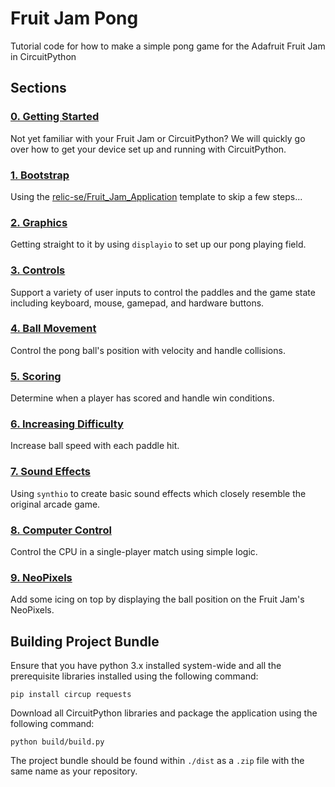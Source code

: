 # Fruit Jam Pong
Tutorial code for how to make a simple pong game for the Adafruit Fruit Jam in CircuitPython 

## Sections

### [0. Getting Started](./README-0-Getting-Started.md)
Not yet familiar with your Fruit Jam or CircuitPython? We will quickly go over how to get your device set up and running with CircuitPython.

### [1. Bootstrap](./README-1-Bootstrap.md)
Using the [relic-se/Fruit_Jam_Application](https://github.com/relic-se/Fruit_Jam_Application) template to skip a few steps...

### [2. Graphics](./README-2-Modulation.md)
Getting straight to it by using `displayio` to set up our pong playing field.

### [3. Controls](./README-3-Controls.md)
Support a variety of user inputs to control the paddles and the game state including keyboard, mouse, gamepad, and hardware buttons.

### [4. Ball Movement](./README-4-Ball-Movement.md)
Control the pong ball's position with velocity and handle collisions.

### [5. Scoring](./README-5-Scoring.md)
Determine when a player has scored and handle win conditions.

### [6. Increasing Difficulty](./README-6-Increasing-Difficulty.md)
Increase ball speed with each paddle hit.

### [7. Sound Effects](./README-7-Sound-Effects.md)
Using `synthio` to create basic sound effects which closely resemble the original arcade game.

### [8. Computer Control](./README-8-Computer-Control.md)
Control the CPU in a single-player match using simple logic.

### [9. NeoPixels](./README-9-NeoPixels.md)
Add some icing on top by displaying the ball position on the Fruit Jam's NeoPixels.

## Building Project Bundle
Ensure that you have python 3.x installed system-wide and all the prerequisite libraries installed using the following command:

``` shell
pip install circup requests
```

Download all CircuitPython libraries and package the application using the following command:

``` shell
python build/build.py
```

The project bundle should be found within `./dist` as a `.zip` file with the same name as your repository.

